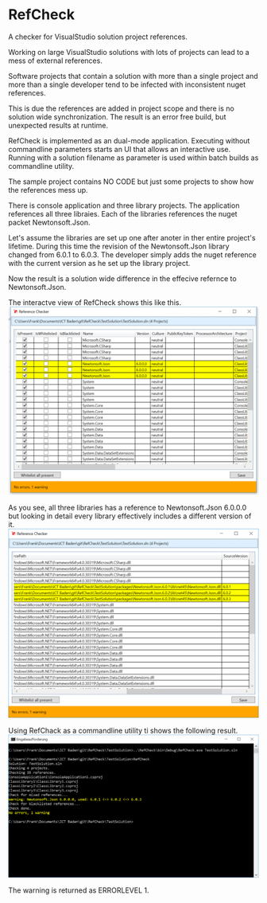 RefCheck
========
A checker for VisualStudio solution project references.

Working on large VisualStudio solutions with lots of projects can lead to a mess of external references.

Software projects that contain a solution with more than a single project and more than a single developer
tend to be infected with inconsistent nuget references.

This is due the references are added in project scope and there is no solution wide synchronization.
The result is an error free build, but unexpected results at runtime.

RefCheck is implemented as an dual-mode application. 
Executing without commandline parameters starts an UI that allows an interactive use.
Running with a solution filename as parameter is used within batch builds as commandline utility.

The sample project
contains NO CODE but just some projects to show how the references mess up.

There is console application and three library projects.
The application references all three libraies.
Each of the libraries references the nuget packet Newtonsoft.Json.

Let's assume the libraries are set up one after anoter in ther entire project's lifetime.
During this time the revision of the Newtonsoft.Json library changed from 6.0.1 to 6.0.3.
The developer simply adds the nuget reference with the current version as he set up the library project.

Now the result is a solution wide difference in the effecive refernce to Newtonsoft.Json.

The interactve view of RefCheck shows this like this.
![RefCheck interactive](https://github.com/FrankPfattheicher/RefCheck/blob/master/doc/RefCheck1.png)

As you see, all three libraries has a reference to Newtonsoft.Json 6.0.0.0
but looking in detail every library effectively includes a different version of it.
![RefCheck interactive](https://github.com/FrankPfattheicher/RefCheck/blob/master/doc/RefCheck2.png)

Using RefChack as a commandline utility ti shows the following result.
![RefCheck interactive](https://github.com/FrankPfattheicher/RefCheck/blob/master/doc/RefCheck3.png)

The warning is returned as ERRORLEVEL 1.

